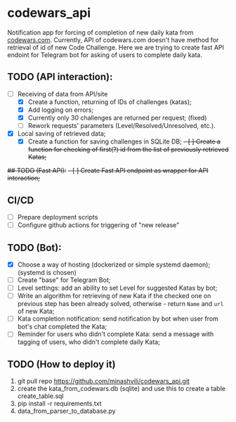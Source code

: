 # codewars_api
Notification app for forcing of completion of new daily kata from [codewars.com](https://www.codewars.com/).
Currently, API of codewars.com doesn't have method for retrieval of id of new Code Challenge.
Here we are trying to create fast API endoint for Telegram bot for asking of users to complete daily kata.

## TODO (API interaction):
- [ ] Receiving of data from API/site
  - [x] Create a function, returning of IDs of challenges (katas);
  - [x] Add logging on errors;
  - [x] Currently only 30 challenges are returned per request; (fixed)
  - [ ] Rework requests' parameters (Level/Resolved/Unresolved, etc.).
- [x] Local saving of retrieved data;
  - [x] Create a function for saving challenges in SQLite DB; 
  ~~- [ ] Create a function for checking of first(?) id from the list of previously retrieved Katas;~~

~~## TODO (Fast API):~~
~~- [ ] Create Fast API endpoint as wrapper for API interaction;~~

## CI/CD
- [ ] Prepare deployment scripts
- [ ] Configure github actions for triggering of "new release" 

## TODO (Bot):
- [x] Choose a way of hosting (dockerized or simple systemd daemon); (systemd is chosen)
- [ ] Create "base" for Telegram Bot;
- [ ] Level settings: add an ability to set Level for suggested Katas by bot;
- [ ] Write an algorithm for retrieving of new Kata if the checked one on previous step has been already solved, otherwise - return `Name` and `url` of new Kata;
- [ ] Kata completion notification: send notification by bot when user from bot's chat completed the Kata;
- [ ] Reminder for users who didn't complete Kata: send a message with tagging of users, who didn't complete daily Kata;

## TODO (How to deploy it)
1. git pull repo https://github.com/minashvili/codewars_api.git
1. create the kata_from_codewars.db (sqlite) and use this to create a table create_table.sql 
1. pip install -r requirements.txt
1. data_from_parser_to_database.py
